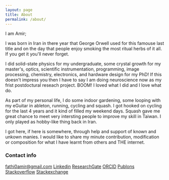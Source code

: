 ```yaml
---
layout: page
title: About
permalink: /about/
---
```


I am Amir; 

I was born in Iran in there year that George Orwell used for this famouse last title and on the day that people enjoy smoking the most ritual herbs of it all. If you 
get it you'll never forget. 

I did solid-state physics for my undergraduate, some crystal growth for my master's, optics, 
scientific instrumentation, programming, image processing, chemistry, electronics, and hardware design for my PhD! 
If this doesn't impress you then I have to say I am doing neuroscience now as my frist postdoctural reseach project. BOOM!
I loved what I did and I love what do. 

As part of my personal life, I do some indoor gardening, some looping with my eGuitar in ableton, running, cycling and squash. 
I got hooked on cycling for the last 4 years and it kind of filled my weekend days. Squash gave me great chance to meet very
intersting people to improve my skill in Taiwan. I only played as hobby-like thing back in Iran. 

I got here, if here is somewhere, through help and support of known and unkown manies. I would like to 
share my minute contribution, modification or composition for what I have learnt from others and THE internet. 

### Contact info

[fathi0amir@gmail.com](mailto:fathi0amir@gmail.com)
[Linkedin](https://www.linkedin.com/in/fathi0amir/)
[ResearchGate](https://www.researchgate.net/profile/Amir-Fathi-5)
[ORCID](https://orcid.org/0000-0002-2528-8405)
[Publons](https://publons.com/researcher/2544061/amir-fathi/)
[Stackoverflow](https://stackoverflow.com/users/14200249/amir-fathi)
[Stackexchange](https://meta.stackexchange.com/users/974036/amir-fathi)
